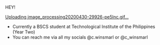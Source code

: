 HEY!


[Uploading image_processing20200430-29926-pe5lnc.gif…]()

   - Currently a BSCS student at Technological Institute of the Philippines (Year Two)
   - You can reach me via all my socials @c.winsmarl or @c_winsmarl
   
 
